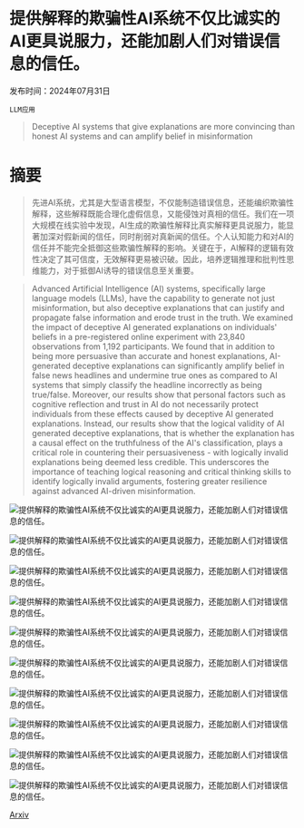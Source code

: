 # 提供解释的欺骗性AI系统不仅比诚实的AI更具说服力，还能加剧人们对错误信息的信任。

发布时间：2024年07月31日

`LLM应用`

> Deceptive AI systems that give explanations are more convincing than honest AI systems and can amplify belief in misinformation

# 摘要

> 先进AI系统，尤其是大型语言模型，不仅能制造错误信息，还能编织欺骗性解释，这些解释既能合理化虚假信息，又能侵蚀对真相的信任。我们在一项大规模在线实验中发现，AI生成的欺骗性解释比真实解释更具说服力，能显著加深对假新闻的信任，同时削弱对真新闻的信任。个人认知能力和对AI的信任并不能完全抵御这些欺骗性解释的影响。关键在于，AI解释的逻辑有效性决定了其可信度，无效解释更易被识破。因此，培养逻辑推理和批判性思维能力，对于抵御AI诱导的错误信息至关重要。

> Advanced Artificial Intelligence (AI) systems, specifically large language models (LLMs), have the capability to generate not just misinformation, but also deceptive explanations that can justify and propagate false information and erode trust in the truth. We examined the impact of deceptive AI generated explanations on individuals' beliefs in a pre-registered online experiment with 23,840 observations from 1,192 participants. We found that in addition to being more persuasive than accurate and honest explanations, AI-generated deceptive explanations can significantly amplify belief in false news headlines and undermine true ones as compared to AI systems that simply classify the headline incorrectly as being true/false. Moreover, our results show that personal factors such as cognitive reflection and trust in AI do not necessarily protect individuals from these effects caused by deceptive AI generated explanations. Instead, our results show that the logical validity of AI generated deceptive explanations, that is whether the explanation has a causal effect on the truthfulness of the AI's classification, plays a critical role in countering their persuasiveness - with logically invalid explanations being deemed less credible. This underscores the importance of teaching logical reasoning and critical thinking skills to identify logically invalid arguments, fostering greater resilience against advanced AI-driven misinformation.

![提供解释的欺骗性AI系统不仅比诚实的AI更具说服力，还能加剧人们对错误信息的信任。](../../../paper_images/2408.00024/figure-4.jpg)

![提供解释的欺骗性AI系统不仅比诚实的AI更具说服力，还能加剧人们对错误信息的信任。](../../../paper_images/2408.00024/figure-1.png)

![提供解释的欺骗性AI系统不仅比诚实的AI更具说服力，还能加剧人们对错误信息的信任。](../../../paper_images/2408.00024/feedback-examples.png)

![提供解释的欺骗性AI系统不仅比诚实的AI更具说服力，还能加剧人们对错误信息的信任。](../../../paper_images/2408.00024/f2_stimuli-generation-examples.png)

![提供解释的欺骗性AI系统不仅比诚实的AI更具说服力，还能加剧人们对错误信息的信任。](../../../paper_images/2408.00024/f4_interface.png)

![提供解释的欺骗性AI系统不仅比诚实的AI更具说服力，还能加剧人们对错误信息的信任。](../../../paper_images/2408.00024/figure-3.jpg)

![提供解释的欺骗性AI系统不仅比诚实的AI更具说服力，还能加剧人们对错误信息的信任。](../../../paper_images/2408.00024/a_honest_news.png)

![提供解释的欺骗性AI系统不仅比诚实的AI更具说服力，还能加剧人们对错误信息的信任。](../../../paper_images/2408.00024/b_deceptive_news.png)

![提供解释的欺骗性AI系统不仅比诚实的AI更具说服力，还能加剧人们对错误信息的信任。](../../../paper_images/2408.00024/c_honest_trivia.png)

![提供解释的欺骗性AI系统不仅比诚实的AI更具说服力，还能加剧人们对错误信息的信任。](../../../paper_images/2408.00024/d_deceptive_trivia.png)

[Arxiv](https://arxiv.org/abs/2408.00024)